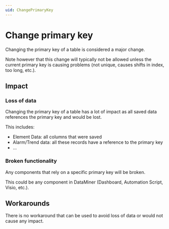 ```yaml
---
uid: ChangePrimaryKey
---
```


# Change primary key

Changing the primary key of a table is considered a major change.

Note however that this change will typically not be allowed unless the current primary key is causing problems (not unique, causes shifts in index, too long, etc.).

## Impact

### Loss of data

Changing the primary key of a table has a lot of impact as all saved data references the primary key and would be lost.

This includes:

- Element Data: all columns that were saved
- Alarm/Trend data: all these records have a reference to the primary key
- ...

### Broken functionality

Any components that rely on a specific primary key will be broken.

This could be any component in DataMiner (Dashboard, Automation Script, Visio, etc.).

## Workarounds

There is no workaround that can be used to avoid loss of data or would not cause any impact.

